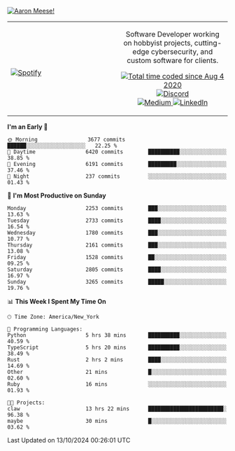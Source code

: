 [![Aaron Meese!](https://user-images.githubusercontent.com/17814535/88975338-a2aabf00-d27f-11ea-963f-8a19608716b4.png)](https://github.com/ajmeese7/readme-ascii "README ASCII")

<!-- Modified from project here: https://github.com/novatorem/novatorem -->
<table width="100%">
  <tr>
  <td width="50%">

&nbsp; <br> [![Spotify](https://ajmeese7.vercel.app/api/spotify)](https://open.spotify.com/user/ajmeese)

  </td>
  <td width="50%">
    <p align="center">
    Software Developer working on hobbyist projects, cutting-edge cybersecurity, and custom software for clients.
    </p>
    <p align="center">
      <a href="https://wakatime.com/@f726891d-3b02-46cd-9b60-e8c59f9e2b14">
        <img src="https://wakatime.com/badge/user/f726891d-3b02-46cd-9b60-e8c59f9e2b14.svg" alt="Total time coded since Aug 4 2020" title="WakaTime" />
      </a>
      <a href="http://link.aaronmeese.com/discord">
        <img src="https://img.shields.io/badge/discord-ajmeese7%234835-369?style=flat-square&logo=discord&logoColor=white&color=purple" alt="Discord" title="Discord">
      </a>
      <br />
      <a href="https://link.aaronmeese.com/medium">
        <img src="https://img.shields.io/badge/medium-ajmeese7-1DB954?style=flat-square&logo=medium&logoColor=white" alt="Medium" title="Medium">
      </a>
      <a href="https://link.aaronmeese.com/linkedin">
        <img src="https://img.shields.io/badge/linkedIn-aaronmeese-1DB954?style=flat-square&logo=linkedin&logoColor=white&color=blue" alt="LinkedIn" title="LinkedIn">
      </a>
    </p>
  </td>

</table>

[//]: <> (The `&nbsp;` is to have Aphelion take up more space)

<!--START_SECTION:waka-->
**I'm an Early 🐤** 

```text
🌞 Morning                3677 commits        ██████░░░░░░░░░░░░░░░░░░░   22.25 % 
🌆 Daytime                6420 commits        ██████████░░░░░░░░░░░░░░░   38.85 % 
🌃 Evening                6191 commits        █████████░░░░░░░░░░░░░░░░   37.46 % 
🌙 Night                  237 commits         ░░░░░░░░░░░░░░░░░░░░░░░░░   01.43 % 
```
📅 **I'm Most Productive on Sunday** 

```text
Monday                   2253 commits        ███░░░░░░░░░░░░░░░░░░░░░░   13.63 % 
Tuesday                  2733 commits        ████░░░░░░░░░░░░░░░░░░░░░   16.54 % 
Wednesday                1780 commits        ███░░░░░░░░░░░░░░░░░░░░░░   10.77 % 
Thursday                 2161 commits        ███░░░░░░░░░░░░░░░░░░░░░░   13.08 % 
Friday                   1528 commits        ██░░░░░░░░░░░░░░░░░░░░░░░   09.25 % 
Saturday                 2805 commits        ████░░░░░░░░░░░░░░░░░░░░░   16.97 % 
Sunday                   3265 commits        █████░░░░░░░░░░░░░░░░░░░░   19.76 % 
```


📊 **This Week I Spent My Time On** 

```text
🕑︎ Time Zone: America/New_York

💬 Programming Languages: 
Python                   5 hrs 38 mins       ██████████░░░░░░░░░░░░░░░   40.59 % 
TypeScript               5 hrs 20 mins       ██████████░░░░░░░░░░░░░░░   38.49 % 
Rust                     2 hrs 2 mins        ████░░░░░░░░░░░░░░░░░░░░░   14.69 % 
Other                    21 mins             █░░░░░░░░░░░░░░░░░░░░░░░░   02.60 % 
Ruby                     16 mins             ░░░░░░░░░░░░░░░░░░░░░░░░░   01.93 % 

🐱‍💻 Projects: 
claw                     13 hrs 22 mins      ████████████████████████░   96.38 % 
maybe                    30 mins             █░░░░░░░░░░░░░░░░░░░░░░░░   03.62 % 
```


 Last Updated on 13/10/2024 00:26:01 UTC
<!--END_SECTION:waka-->
